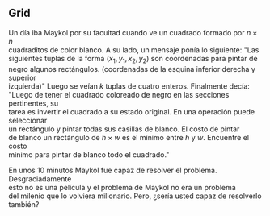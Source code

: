 ## Grid

Un día iba Maykol por su facultad cuando ve un cuadrado formado por $n \times n$  
cuadraditos de color blanco. A su lado, un mensaje ponía lo siguiente: "Las  
siguientes tuplas de la forma $(x_1, y_1, x_2, y_2)$ son coordenadas para pintar de  
negro algunos rectángulos. (coordenadas de la esquina inferior derecha y superior  
izquierda)" Luego se veían $k$ tuplas de cuatro enteros. Finalmente decía:  
"Luego de tener el cuadrado coloreado de negro en las secciones pertinentes, su  
tarea es invertir el cuadrado a su estado original. En una operación puede seleccionar  
un rectángulo y pintar todas sus casillas de blanco. El costo de pintar  
de blanco un rectángulo de $h \times w$ es el mínimo entre $h$ y $w$. Encuentre el costo  
mínimo para pintar de blanco todo el cuadrado."

En unos 10 minutos Maykol fue capaz de resolver el problema. Desgraciadamente  
esto no es una película y el problema de Maykol no era un problema  
del milenio que lo volviera millonario. Pero, ¿sería usted capaz de resolverlo  
también?
